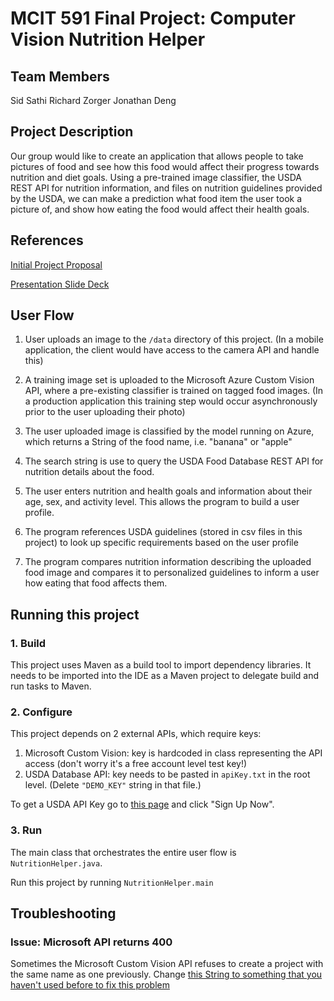 # MCIT 591 Final Project: Computer Vision Nutrition Helper

## Team Members
Sid Sathi
Richard Zorger
Jonathan Deng

## Project Description

Our group would like to create an application that allows people to take pictures of food and see how this food would affect their progress towards nutrition and diet goals.
Using a pre-trained image classifier, the USDA REST API for nutrition information, and files on nutrition guidelines provided by the USDA, we can make a prediction what food item the user took a picture of, and show how eating the food would affect their health goals.

## References
[Initial Project Proposal](projectProposal.md)

[Presentation Slide Deck](https://docs.google.com/presentation/d/1Yb9poVkx75O-QNyQgVJNzV6YN-1qakat1r1r0t8jX3I/edit)

## User Flow
1. User uploads an image to the `/data` directory of this project. (In a mobile application, the client would have access to the camera API and handle this)

2. A training image set is uploaded to the Microsoft Azure Custom Vision API, where a pre-existing classifier is trained on tagged food images. (In a production application this training step would occur asynchronously prior to the user uploading their photo)

3. The user uploaded image is classified by the model running on Azure, which returns a String of the food name, i.e. "banana" or "apple"

4. The search string is use to query the USDA Food Database REST API for nutrition details about the food.

5. The user enters nutrition and health goals and information about their age, sex, and activity level. This allows the program to build a user
profile.

6. The program references USDA guidelines (stored in csv files in this project) to look up specific requirements based on the user profile

7. The program compares nutrition information describing the uploaded food image and compares it to personalized guidelines to inform a user how eating 
that food affects them.

## Running this project

### 1. Build
This project uses Maven as a build tool to import dependency libraries.  It needs to be imported into the IDE as a Maven project to delegate build and run tasks to Maven.

### 2. Configure
This project depends on 2 external APIs, which require keys:
1. Microsoft Custom Vision: key is hardcoded in class representing the API access (don't worry it's a free account level test key!)
2. USDA Database API: key needs to be pasted in `apiKey.txt` in the root level. (Delete `"DEMO_KEY"` string in that file.)

To get a USDA API Key go to [this page](https://ndb.nal.usda.gov/ndb/doc/index#) and click "Sign Up Now".

### 3. Run
The main class that orchestrates the entire user flow is `NutritionHelper.java`.

Run this project by running `NutritionHelper.main`

## Troubleshooting

### Issue: Microsoft API returns 400
Sometimes the Microsoft Custom Vision API refuses to create a project with the same name as one previously. Change [this String to something that you haven't used before to fix this problem](https://github.com/UPenn-CIT599/final-project-nutrition-and-grocery-shopping-helper/blob/master/src/GroceryImageClassification.java#L43)